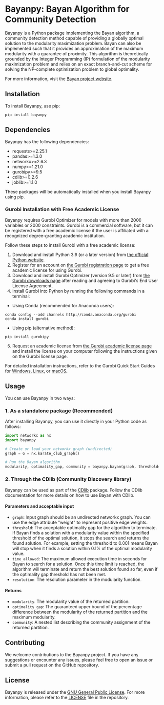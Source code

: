 # Bayanpy: Bayan Algorithm for Community Detection

Bayanpy is a Python package implementing the Bayan algorithm, a community detection method capable of providing a globally optimal solution to the modularity maximization problem. Bayan can also be implemented such that it provides an approximation of the maximum modularity with a guarantee of proximity. This algorithm is theoretically grounded by the Integer Programming (IP) formulation of the modularity maximization problem and relies on an exact branch-and-cut scheme for solving the NP-complete optimization problem to global optimality.

For more information, visit the [Bayan project website](https://bayanproject.github.io/).

## Installation

To install Bayanpy, use pip:

```
pip install bayanpy
```

## Dependencies

Bayanpy has the following dependencies:

- requests>=2.25.1
- pandas>=1.3.0
- networkx>=2.6.3
- numpy>=1.21.0
- gurobipy>=9.5
- cdlib>=0.2.6
- joblib>=1.1.0

These packages will be automatically installed when you install Bayanpy using pip.



### Gurobi Installation with Free Academic License

Bayanpy requires Gurobi Optimizer for models with more than 2000 variables or 2000 constraints. Gurobi is a commercial software, but it can be registered with a free academic license if the user is affiliated with a recognized degree-granting academic institution.

Follow these steps to install Gurobi with a free academic license:

1. Download and install Python 3.9 (or a later version) from [the official Python website](https://www.python.org/downloads/).
2. Register for an account on [the Gurobi registration page](https://pages.gurobi.com/registration) to get a free academic license for using Gurobi.
3. Download and install Gurobi Optimizer (version 9.5 or later) from [the Gurobi downloads page](https://www.gurobi.com/downloads/gurobi-optimizer-eula/) after reading and agreeing to Gurobi's End User License Agreement.
4. Install Gurobi into Python by running the following commands in a terminal:
- Using Conda (recommended for Anaconda users):

```
conda config --add channels http://conda.anaconda.org/gurobi
conda install gurobi
```

- Using pip (alternative method):
```
pip install gurobipy
```


5. Request an academic license from [the Gurobi academic license page](https://www.gurobi.com/downloads/end-user-license-agreement-academic/) and install the license on your computer following the instructions given on the Gurobi license page.

For detailed installation instructions, refer to the Gurobi Quick Start Guides for [Windows](https://www.gurobi.com/documentation/9.5/quickstart_windows/index.html), [Linux](https://www.gurobi.com/documentation/9.5/quickstart_linux/index.html), or [macOS](https://www.gurobi.com/documentation/9.5/quickstart_mac/index.html).

## Usage

You can use Bayanpy in two ways:

### 1. As a standalone package (Recommended)

After installing Bayanpy, you can use it directly in your Python code as follows:

```python
import networkx as nx
import bayanpy

# Create or load your networkx graph (undirected)
graph = G = nx.karate_club_graph()

# Run the Bayan algorithm
modularity, optimality_gap, community = bayanpy.bayan(graph, threshold=0.001, time_allowed=60, resolution=1)
```


### 2. Through the CDlib (Community Discovery library)

Bayanpy can be used as part of the [CDlib](https://cdlib.readthedocs.io/en/latest/reference/cd_algorithms/algs/cdlib.algorithms.bayan.html) package. Follow the CDlib documentation for more details on how to use Bayan with CDlib.

#### Parameters and acceptable input

- `graph`: Input graph should be an undirected networkx graph. You can use the edge attribute "weight" to represent positive edge weights.
- `threshold`: The acceptable optimality gap for the algorithm to terminate. If Bayan finds a solution with a modularity value within the specified threshold of the optimal solution, it stops the search and returns the found solution. For example, setting the threshold to 0.001 means Bayan will stop when it finds a solution within 0.1% of the optimal modularity value.
- `time_allowed`: The maximum allowed execution time in seconds for Bayan to search for a solution. Once this time limit is reached, the algorithm will terminate and return the best solution found so far, even if the optimality gap threshold has not been met.
- `resolution`: The resolution parameter in the modularity function.

#### Returns

- `modularity`: The modularity value of the returned partition.
- `optimality_gap`: The guaranteed upper bound of the percentage difference between the modularity of the returned partition and the maximum modularity.
- `community`: A nested list describing the community assignment of the returned partition.

## Contributing

We welcome contributions to the Bayanpy project. If you have any suggestions or encounter any issues, please feel free to open an issue or submit a pull request on the GitHub repository.

## License

Bayanpy is released under the [GNU General Public License](LICENSE). For more information, please refer to the [LICENSE](LICENSE) file in the repository.





